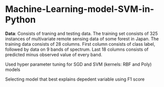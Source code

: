 # Machine-Learning-model-SVM-in-Python
**Data**: Consists of traning and testing data. The training set consists of 325 instances of multivariate remote sensing data of some forest in Japan. The training data consists of 28 columns. First column consists of class label, followed by data on 9 bands of spectrum. Last 18 columns consists of predicted minus observed value of every band.

Used hyper parameter tuning for SGD and SVM (kernels: RBF and Poly) models

Selecting model that best explains depedent variable using F1 score
